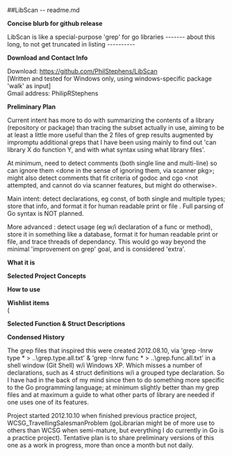 ##LibScan -- readme.md


**Concise blurb for github release**

LibScan is like a special-purpose 'grep' for go libraries
------- about this long, to not get truncated in listing ----------


**Download and Contact Info**

Download: <https://github.com/PhilStephens/LibScan>  
[Written and tested for Windows only, using windows-specific package 'walk' as input]  
Gmail address: PhilipRStephens


**Preliminary Plan**

Current intent has more to do with summarizing the contents of a library (repository or package) than 
tracing the subset actually in use, aiming to be at least a little more useful than the 2 files of grep 
results augmented by impromptu additional greps that I have been using mainly to find out 'can library X 
do function Y, and with what syntax using what library files'.

At minimum, need to detect comments (both single line and multi-line) so can ignore them <done in the 
sense of ignoring them, via scanner pkg>; might also detect comments that fit criteria of godoc and cgo
<not attempted, and cannot do via scanner features, but might do otherwise>.

Main intent: detect declarations, eg const, of both single and multiple types; store that info, and 
format it for human readable print or file <nearly done>.  Full parsing of Go syntax is NOT planned.

More advanced <not yet started>: detect usage (eg w/i declaration of a func or method), store it in 
something like a database, format it for human readable print or file, and trace threads of dependancy.
This would go way beyond the minimal 'improvement on grep' goal, and is considered 'extra'.


**What it is**

<TBD>


**Selected Project Concepts**


**How to use**


**Wishlist items**  
(

**Selected Function & Struct Descriptions**



**Condensed History**  

The grep files that inspired this were created 2012.08.10, via 'grep -Inrw type * > ..\grep.type.all.txt'
& 'grep -Inrw func * > ..\grep.func.all.txt' in a shell window (Git Shell) w/i Windows XP.  Which misses
a number of declarations, such as 4 struct definitions w/i a grouped type declaration.  So I have had in
the back of my mind since then to do something more specific to the Go programming language; at minimum
slightly better than my grep files and at maximum a guide to what other parts of library are needed if
one uses one of its features.

Project started 2012.10.10 when finished previous practice project, WCSG_TravellingSalesmanProblem 
(goLibrarian might be of more use to others than WCSG when semi-mature, but everything I do currently 
in Go is a practice project).  Tentative plan is to share preliminary versions of this one as a work 
in progress, more than once a month but not daily.

